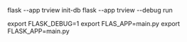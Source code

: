 flask --app trview init-db
flask --app trview --debug run

 export FLASK_DEBUG=1
 export FLAS_APP=main.py
 export FLASK_APP=main.py
